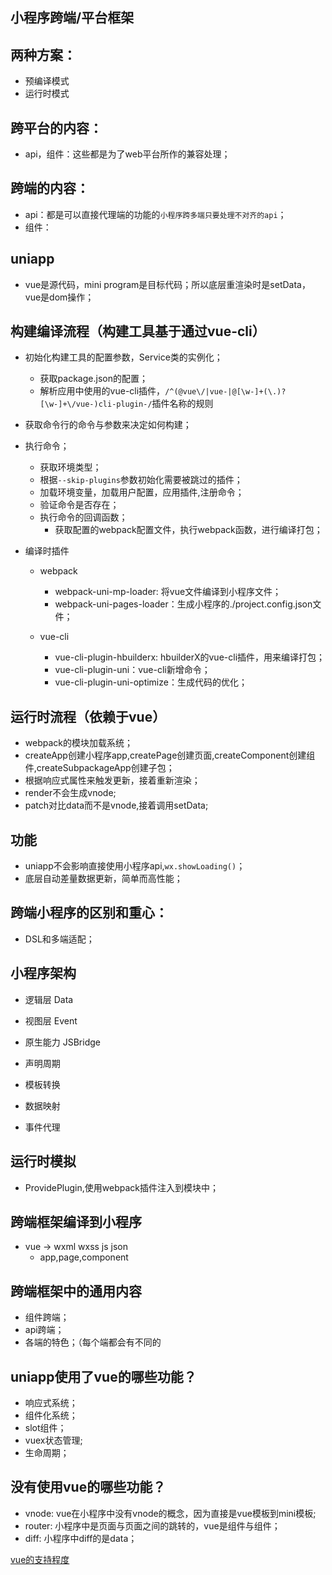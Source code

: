 ## 小程序跨端/平台框架

## 两种方案：

* 预编译模式
* 运行时模式

## 跨平台的内容：

* api，组件：这些都是为了web平台所作的兼容处理；

## 跨端的内容：

* api：都是可以直接代理端的功能的`小程序跨多端只要处理不对齐的api`；
* 组件：

## uniapp

* vue是源代码，mini program是目标代码；所以底层重渲染时是setData，vue是dom操作；

## 构建编译流程（构建工具基于通过vue-cli）

* 初始化构建工具的配置参数，Service类的实例化；
  - 获取package.json的配置；
  - 解析应用中使用的vue-cli插件，`/^(@vue\/|vue-|@[\w-]+(\.)?[\w-]+\/vue-)cli-plugin-/`插件名称的规则

* 获取命令行的命令与参数来决定如何构建；

* 执行命令；
  + 获取环境类型；
  + 根据`--skip-plugins`参数初始化需要被跳过的插件；
  + 加载环境变量，加载用户配置，应用插件,注册命令；
  + 验证命令是否存在；
  + 执行命令的回调函数；
    - 获取配置的webpack配置文件，执行webpack函数，进行编译打包；


* 编译时插件
  + webpack
    - webpack-uni-mp-loader: 将vue文件编译到小程序文件；
    - webpack-uni-pages-loader：生成小程序的./project.config.json文件；

  + vue-cli
    - vue-cli-plugin-hbuilderx: hbuilderX的vue-cli插件，用来编译打包；
    - vue-cli-plugin-uni：vue-cli新增命令；
    - vue-cli-plugin-uni-optimize：生成代码的优化；


## 运行时流程（依赖于vue）

* webpack的模块加载系统；
* createApp创建小程序app,createPage创建页面,createComponent创建组件,createSubpackageApp创建子包；
* 根据响应式属性来触发更新，接着重新渲染；
* render不会生成vnode;
* patch对比data而不是vnode,接着调用setData;
 

## 功能

* uniapp不会影响直接使用小程序api,`wx.showLoading()`；
* 底层自动差量数据更新，简单而高性能；

## 跨端小程序的区别和重心：

* DSL和多端适配；

## 小程序架构

* 逻辑层 Data
* 视图层 Event
* 原生能力 JSBridge

* 声明周期
* 模板转换
* 数据映射
* 事件代理

## 运行时模拟

* ProvidePlugin,使用webpack插件注入到模块中；


## 跨端框架编译到小程序

* vue -> wxml wxss js json
  - app,page,component

## 跨端框架中的通用内容

* 组件跨端；
* api跨端；
* 各端的特色；（每个端都会有不同的

## uniapp使用了vue的哪些功能？

* 响应式系统；
* 组件化系统；
* slot组件；
* vuex状态管理;
* 生命周期；

## 没有使用vue的哪些功能？

* vnode: vue在小程序中没有vnode的概念，因为直接是vue模板到mini模板;
* router: 小程序中是页面与页面之间的跳转的，vue是组件与组件；
* diff: 小程序中diff的是data；

[vue的支持程度](http://uniapp.dcloud.io/vue-api?id=%E5%85%A8%E5%B1%80%E9%85%8D%E7%BD%AE)